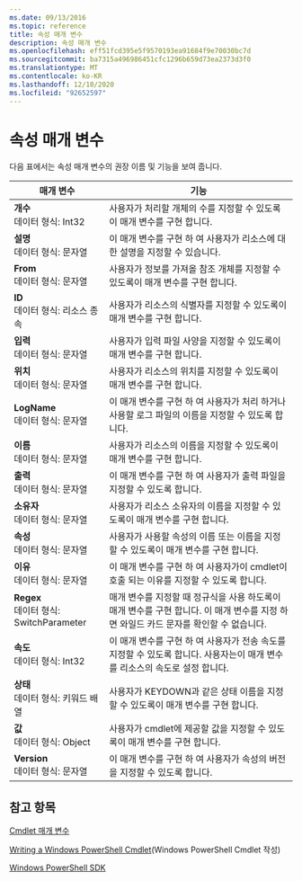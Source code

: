 ```yaml
---
ms.date: 09/13/2016
ms.topic: reference
title: 속성 매개 변수
description: 속성 매개 변수
ms.openlocfilehash: eff51fcd395e5f9570193ea91684f9e70030bc7d
ms.sourcegitcommit: ba7315a496986451cfc1296b659d73ea2373d3f0
ms.translationtype: MT
ms.contentlocale: ko-KR
ms.lasthandoff: 12/10/2020
ms.locfileid: "92652597"
---
```

# <a name="property-parameters"></a>속성 매개 변수

다음 표에서는 속성 매개 변수의 권장 이름 및 기능을 보여 줍니다.

|매개 변수|기능|
|---|---|
|**개수**<br>데이터 형식: Int32|사용자가 처리할 개체의 수를 지정할 수 있도록이 매개 변수를 구현 합니다.|
|**설명**<br>데이터 형식: 문자열|이 매개 변수를 구현 하 여 사용자가 리소스에 대 한 설명을 지정할 수 있습니다.|
|**From**<br>데이터 형식: 문자열|사용자가 정보를 가져올 참조 개체를 지정할 수 있도록이 매개 변수를 구현 합니다.|
|**ID**<br>데이터 형식: 리소스 종속|사용자가 리소스의 식별자를 지정할 수 있도록이 매개 변수를 구현 합니다.|
|**입력**<br>데이터 형식: 문자열|사용자가 입력 파일 사양을 지정할 수 있도록이 매개 변수를 구현 합니다.|
|**위치**<br>데이터 형식: 문자열|사용자가 리소스의 위치를 지정할 수 있도록이 매개 변수를 구현 합니다.|
|**LogName**<br>데이터 형식: 문자열|이 매개 변수를 구현 하 여 사용자가 처리 하거나 사용할 로그 파일의 이름을 지정할 수 있도록 합니다.|
|**이름**<br>데이터 형식: 문자열|사용자가 리소스의 이름을 지정할 수 있도록이 매개 변수를 구현 합니다.|
|**출력**<br>데이터 형식: 문자열|이 매개 변수를 구현 하 여 사용자가 출력 파일을 지정할 수 있도록 합니다.|
|**소유자**<br>데이터 형식: 문자열|사용자가 리소스 소유자의 이름을 지정할 수 있도록이 매개 변수를 구현 합니다.|
|**속성**<br>데이터 형식: 문자열|사용자가 사용할 속성의 이름 또는 이름을 지정할 수 있도록이 매개 변수를 구현 합니다.|
|**이유**<br>데이터 형식: 문자열|이 매개 변수를 구현 하 여 사용자가이 cmdlet이 호출 되는 이유를 지정할 수 있도록 합니다.|
|**Regex**<br>데이터 형식: SwitchParameter|매개 변수를 지정할 때 정규식을 사용 하도록이 매개 변수를 구현 합니다. 이 매개 변수를 지정 하면 와일드 카드 문자를 확인할 수 없습니다.|
|**속도**<br>데이터 형식: Int32|이 매개 변수를 구현 하 여 사용자가 전송 속도를 지정할 수 있도록 합니다. 사용자는이 매개 변수를 리소스의 속도로 설정 합니다.|
|**상태**<br>데이터 형식: 키워드 배열|사용자가 KEYDOWN과 같은 상태 이름을 지정할 수 있도록이 매개 변수를 구현 합니다.|
|**값**<br>데이터 형식: Object|사용자가 cmdlet에 제공할 값을 지정할 수 있도록이 매개 변수를 구현 합니다.|
|**Version**<br>데이터 형식: 문자열|이 매개 변수를 구현 하 여 사용자가 속성의 버전을 지정할 수 있도록 합니다.|

## <a name="see-also"></a>참고 항목

[Cmdlet 매개 변수](./cmdlet-parameters.md)

[Writing a Windows PowerShell Cmdlet](./writing-a-windows-powershell-cmdlet.md)(Windows PowerShell Cmdlet 작성)

[Windows PowerShell SDK](../windows-powershell-reference.md)

